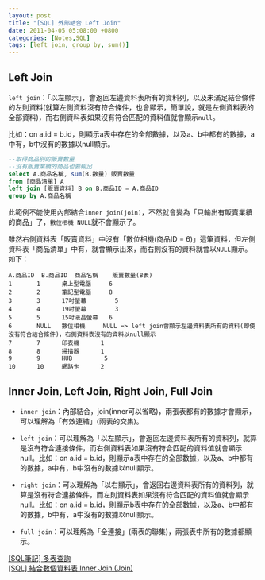 ```yaml
---
layout: post
title: "[SQL] 外部結合 Left Join"
date: 2011-04-05 05:08:00 +0800
categories: [Notes,SQL]
tags: [left join, group by, sum()]
---
```


## Left Join

`left join`：「以左顯示」，會返回左邊資料表所有的資料列，以及未滿足結合條件的左則資料(就算左側資料沒有符合條件，也會顯示，簡單說，就是左側資料表的全部資料)，而右側資料表如果沒有符合匹配的資料值就會顯示`null`。     

比如：on a.id = b.id，則顯示a表中存在的全部數據，以及a、b中都有的數據，a中有，b中沒有的數據以null顯示。


```sql
--取得商品別的販賣數量
--沒有販賣業續的商品也要輸出
select A.商品名稱, sum(B.數量) 販賣數量 
from [商品清單] A
left join [販賣資料] B on B.商品ID = A.商品ID
group by A.商品名稱
```

此範例不能使用內部結合`inner join(join)`，不然就會變為「只輸出有販賣業續的商品」了，`數位相機 NULL`就不會顯示了。   

雖然右側資料表「販賣資料」中沒有「數位相機(商品ID = 6)」這筆資料，但左側資料表「商品清單」中有，就會顯示出來，而右則沒有的資料就會以`NULL`顯示。如下：

```
A.商品ID  B.商品ID	商品名稱	販賣數量(B表)
1	    1	   桌上型電腦	 6
2	    2      筆記型電腦	 8
3	    3	   17吋螢幕	    5
4	    4	   19吋螢幕	    3
5	    5	   15吋液晶螢幕	 6
6	    NULL   數位相機	    NULL => left join會顯示左邊資料表所有的資料(即使沒有符合結合條件)，右側資料表沒有的資料以null顯示
7	    7	   印表機	    1
8	    8	   掃描器	    1
9	    9	   HUB	       5
10	    10	   網路卡	    2
```


## Inner Join, Left Join, Right Join, Full Join

- `inner join`：內部結合，join(inner可以省略)，兩張表都有的數據才會顯示，可以理解為「有效連結」(兩表的交集)。
- `left join`：可以理解為「以左顯示」，會返回左邊資料表所有的資料列，就算是沒有符合連接條件，而右側資料表如果沒有符合匹配的資料值就會顯示null。比如：on a.id = b.id，則顯示a表中存在的全部數據，以及a、b中都有的數據，a中有，b中沒有的數據以null顯示。

- `right join`：可以理解為「以右顯示」，會返回右邊資料表所有的資料列，就算是沒有符合連接條件，而左則資料表如果沒有符合匹配的資料值就會顯示null。比如：on a.id = b.id，則顯示b表中存在的全部數據，以及a、b中都有的數據，b中有，a中沒有的數據以null顯示。

- `full join`：可以理解為「全連接」(兩表的聯集)，兩張表中所有的數據都顯示。


[[SQL筆記] 多表查詢](https://riivalin.github.io/posts/2011/03/sql-13/)      
[[SQL] 結合數個資料表 Inner Join (Join)](https://riivalin.github.io/posts/2011/04/sql-3/)
